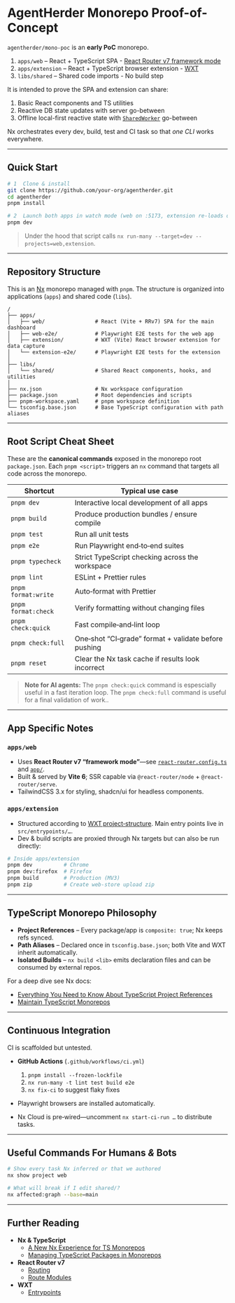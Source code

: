 # AgentHerder Monorepo Proof-of-Concept

`agentherder/mono-poc` is an **early PoC** monorepo.

1. `apps/web` – React + TypeScript SPA - [React Router v7 framework mode](https://reactrouter.com/start/framework/routing)
2. `apps/extension` – React + TypeScript browser extension - [WXT](https://wxt.dev/guide/essentials/project-structure.html)
3. `libs/shared` – Shared code imports - No build step

It is intended to prove the SPA and extension can share:

1. Basic React components and TS utilities
2. Reactive DB state updates with server go-between
3. Offline local-first reactive state with [`SharedWorker`](https://developer.mozilla.org/en-US/docs/Web/API/SharedWorker) go-between

Nx orchestrates every dev, build, test and CI task so that _one CLI_ works everywhere.

---

## Quick Start

```bash
# 1  Clone & install
git clone https://github.com/your‑org/agentherder.git
cd agentherder
pnpm install

# 2  Launch both apps in watch mode (web on :5173, extension re‑loads on change)
pnpm dev
```

> Under the hood that script calls
> `nx run-many --target=dev --projects=web,extension`.

---

## Repository Structure

This is an [Nx](https://nx.dev) monorepo managed with `pnpm`. The structure is organized into applications (`apps`) and shared code (`libs`).

```
/
├── apps/
│   ├── web/                # React (Vite + RRv7) SPA for the main dashboard
│   ├── web-e2e/            # Playwright E2E tests for the web app
│   ├── extension/          # WXT (Vite) React browser extension for data capture
│   └── extension-e2e/      # Playwright E2E tests for the extension
│
├── libs/
│   └── shared/             # Shared React components, hooks, and utilities
│
├── nx.json                 # Nx workspace configuration
├── package.json            # Root dependencies and scripts
├── pnpm-workspace.yaml     # pnpm workspace definition
└── tsconfig.base.json      # Base TypeScript configuration with path aliases
```

---

## Root Script Cheat Sheet

These are the **canonical commands** exposed in the monorepo root
`package.json`. Each `pnpm <script>` triggers an `nx` command that targets
all code across the monorepo.

| Shortcut            | Typical use case                                     |
| ------------------- | ---------------------------------------------------- |
| `pnpm dev`          | Interactive local development of all apps            |
| `pnpm build`        | Produce production bundles / ensure compile          |
| `pnpm test`         | Run all unit tests                                   |
| `pnpm e2e`          | Run Playwright end‑to‑end suites                     |
| `pnpm typecheck`    | Strict TypeScript checking across the workspace      |
| `pnpm lint`         | ESLint + Prettier rules                              |
| `pnpm format:write` | Auto‑format with Prettier                            |
| `pnpm format:check` | Verify formatting without changing files             |
| `pnpm check:quick`  | Fast compile‑and‑lint loop                           |
| `pnpm check:full`   | One‑shot “CI‑grade” format + validate before pushing |
| `pnpm reset`        | Clear the Nx task cache if results look incorrect    |

> **Note for AI agents:** The `pnpm check:quick` command is espescially useful
> in a fast iteration loop. The `pnpm check:full` command is useful for a
> final validation of work..

---

## App Specific Notes

### `apps/web`

- Uses **React Router v7 “framework mode”**—see [`react-router.config.ts`](apps/web/react-router.config.ts) and [`app/`](apps/web/app).
- Built & served by **Vite 6**; SSR capable via `@react-router/node` + `@react-router/serve`.
- TailwindCSS 3.x for styling, shadcn/ui for headless components.

### `apps/extension`

- Structured according to [WXT project‑structure](https://wxt.dev/guide/essentials/project-structure.html).
  Main entry points live in `src/entrypoints/…`.
- Dev & build scripts are proxied through Nx targets but can also be run directly:

```bash
# Inside apps/extension
pnpm dev          # Chrome
pnpm dev:firefox  # Firefox
pnpm build        # Production (MV3)
pnpm zip          # Create web‑store upload zip
```

---

## TypeScript Monorepo Philosophy

- **Project References** – Every package/app is `composite: true`; Nx keeps refs synced.
- **Path Aliases** – Declared once in `tsconfig.base.json`; both Vite and WXT inherit automatically.
- **Isolated Builds** – `nx build <lib>` emits declaration files and can be consumed by external repos.

For a deep dive see Nx docs:

- [Everything You Need to Know About TypeScript Project References](https://nx.dev/blog/typescript-project-references)
- [Maintain TypeScript Monorepos](https://nx.dev/features/maintain-ts-monorepos)

---

## Continuous Integration

CI is scaffolded but untested.

- **GitHub Actions** (`.github/workflows/ci.yml`)

  1. `pnpm install --frozen-lockfile`
  2. `nx run-many -t lint test build e2e`
  3. `nx fix-ci` to suggest flaky fixes

- Playwright browsers are installed automatically.
- Nx Cloud is pre‑wired—uncomment `nx start-ci-run …` to distribute tasks.

---

## Useful Commands For Humans *&* Bots

```bash
# Show every task Nx inferred or that we authored
nx show project web

# What will break if I edit shared/?
nx affected:graph --base=main
```

---

## Further Reading

- **Nx & TypeScript**
  - [A New Nx Experience for TS Monorepos](https://nx.dev/blog/new-nx-experience-for-typescript-monorepos)
  - [Managing TypeScript Packages in Monorepos](https://nx.dev/blog/managing-ts-packages-in-monorepos)
- **React Router v7**
  - [Routing](https://reactrouter.com/start/framework/routing)
  - [Route Modules](https://reactrouter.com/start/framework/route-module)
- **WXT**
  - [Entrypoints](https://wxt.dev/guide/essentials/entrypoints.html)
